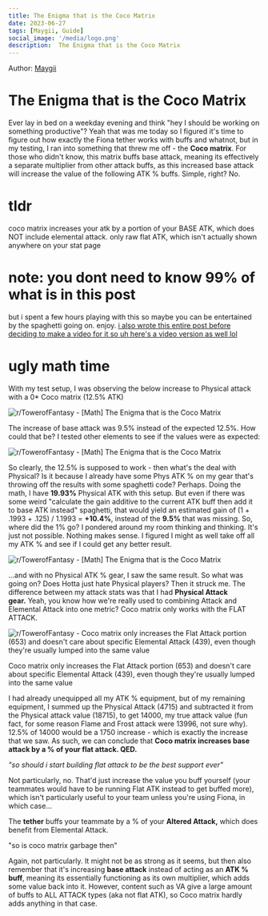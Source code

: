```yaml
---
title: The Enigma that is the Coco Matrix 
date: 2023-06-27
tags: [Maygii, Guide]
social_image: '/media/logo.png'
description:  The Enigma that is the Coco Matrix 
---
```

Author: [Maygii](https://maygi.carrd.co/)


# The Enigma that is the Coco Matrix 

Ever lay in bed on a weekday evening and think "hey I should be working on something productive"? Yeah that was me today so I figured it's time to figure out how exactly the Fiona tether works with buffs and whatnot, but in my testing, I ran into something that threw me off - the **Coco matrix**. For those who didn't know, this matrix buffs base attack, meaning its effectively a separate multiplier from other attack buffs, as this increased base attack will increase the value of the following ATK % buffs. Simple, right? No.

tldr
====

coco matrix increases your atk by a portion of your BASE ATK, which does NOT include elemental attack. only raw flat ATK, which isn't actually shown anywhere on your stat page

note: you dont need to know 99% of what is in this post
=======================================================

but i spent a few hours playing with this so maybe you can be entertained by the spaghetti going on. enjoy. [i also wrote this entire post before deciding to make a video for it so uh here's a video version as well lol](https://youtu.be/CFUjt6E2C6I)

ugly math time
==============

With my test setup, I was observing the below increase to Physical attack with a 0* Coco matrix (12.5% ATK)


![r/TowerofFantasy - [Math] The Enigma that is the Coco Matrix](https://preview.redd.it/math-the-enigma-that-is-the-coco-matrix-v0-brj76m3ntf0b1.png?width=633&format=png&auto=webp&s=faf9caf8093feb8ac1e8a98d67b2e34ce916e824)



The increase of base attack was 9.5% instead of the expected 12.5%. How could that be? I tested other elements to see if the values were as expected:


![r/TowerofFantasy - [Math] The Enigma that is the Coco Matrix](https://preview.redd.it/math-the-enigma-that-is-the-coco-matrix-v0-orkv32vntf0b1.png?width=676&format=png&auto=webp&s=a3934c4b1b6be570b87558b1b2ba855ae760ce16)



So clearly, the 12.5% is supposed to work - then what's the deal with Physical? Is it because I already have some Phys ATK % on my gear that's throwing off the results with some spaghetti code? Perhaps. Doing the math, I have **19.93%** Physical ATK with this setup. But even if there was some weird "calculate the gain additive to the current ATK buff then add it to base ATK instead" spaghetti, that would yield an estimated gain of (1 + .1993 + .125) / 1.1993 = **+10.4%**, instead of the **9.5%** that was missing. So, where did the 1% go? I pondered around my room thinking and thinking. It's just not possible. Nothing makes sense. I figured I might as well take off all my ATK % and see if I could get any better result.



![r/TowerofFantasy - [Math] The Enigma that is the Coco Matrix](https://preview.redd.it/math-the-enigma-that-is-the-coco-matrix-v0-03zhvgkotf0b1.png?width=787&format=png&auto=webp&s=dbec0656d01fb4fa6bdd9075682f3699c67751ba)



...and with no Physical ATK % gear, I saw the same result. So what was going on? Does Hotta just hate Physical players? Then it struck me. The difference between my attack stats was that I had **Physical Attack gear.** Yeah, you know how we're really used to combining Attack and Elemental Attack into one metric? Coco matrix only works with the FLAT ATTACK.


![r/TowerofFantasy - Coco matrix only increases the Flat Attack portion (653) and doesn't care about specific Elemental Attack (439), even though they're usually lumped into the same value](https://preview.redd.it/math-the-enigma-that-is-the-coco-matrix-v0-0alp0b3qtf0b1.png?width=392&format=png&auto=webp&s=0833be5718472d9ef7f7d11b48d3431504584bad)



Coco matrix only increases the Flat Attack portion (653) and doesn't care about specific Elemental Attack (439), even though they're usually lumped into the same value

I had already unequipped all my ATK % equipment, but of my remaining equipment, I summed up the Physical Attack (4715) and subtracted it from the Physical attack value (18715), to get 14000, my true attack value (fun fact, for some reason Flame and Frost attack were 13996, not sure why). 12.5% of 14000 would be a 1750 increase - which is exactly the increase that we saw. As such, we can conclude that **Coco matrix increases base attack by a % of your flat attack. QED.**

*"so should i start building flat attack to be the best support ever"*

Not particularly, no. That'd just increase the value you buff yourself (your teammates would have to be running Flat ATK instead to get buffed more), which isn't particularly useful to your team unless you're using Fiona, in which case...

The **tether** buffs your teammate by a % of your **Altered Attack,** which does benefit from Elemental Attack.

"so is coco matrix garbage then"

Again, not particularly. It might not be as strong as it seems, but then also remember that it's increasing **base attack** instead of acting as an **ATK % buff**, meaning its essentially functioning as its own multiplier, which adds some value back into it. However, content such as VA give a large amount of buffs to ALL ATTACK types (aka not flat ATK), so Coco matrix hardly adds anything in that case.